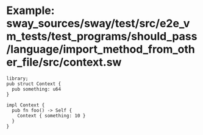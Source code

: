 # Example: sway_sources/sway/test/src/e2e_vm_tests/test_programs/should_pass/language/import_method_from_other_file/src/context.sw

```sway
library;
pub struct Context {
  pub something: u64
}

impl Context {
  pub fn foo() -> Self {
    Context { something: 10 }
  }
}

```
